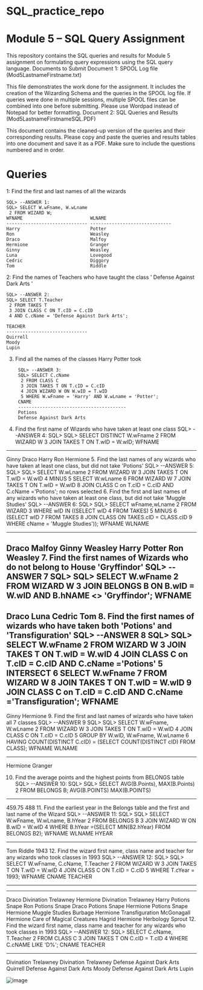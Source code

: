 # SQL_practice_repo
# Module 5 – SQL Query Assignment

This repository contains the SQL queries and results for Module 5 assignment on formulating query expressions using the SQL query language.
Documents to Submit
Document 1: SPOOL Log file (Mod5LastnameFirstname.txt)

This file demonstrates the work done for the assignment. It includes the creation of the Wizarding Schema and the queries in the SPOOL log file. If queries were done in multiple sessions, multiple SPOOL files can be combined into one before submitting. Please use Wordpad instead of Notepad for better formatting.
Document 2: SQL Queries and Results (Mod5LastnameFirstnameSQL.PDF)

This document contains the cleaned-up version of the queries and their corresponding results. Please copy and paste the queries and results tables into one document and save it as a PDF. Make sure to include the questions numbered and in order.

# Queries

1: Find the first and last names of all the wizards

    SQL> --ANSWER 1: 
    SQL> SELECT W.wFname, W.wLname
     2 FROM WIZARD W;
    WFNAME                         WLNAME 
    ------------------------------ ------------------------------ 
    Harry                          Potter 
    Ron                            Weasley 
    Draco                          Malfoy 
    Hermione                       Granger 
    Ginny                          Weasley 
    Luna                           Lovegood 
    Cedric                         Diggory 
    Tom                            Riddle 

2: Find the names of Teachers who have taught the class ' Defense Against Dark Arts '

    SQL> --ANSWER 2:
    SQL> SELECT T.Teacher
     2 FROM TAKES T
     3 JOIN CLASS C ON T.cID = C.cID
     4 AND C.cName = 'Defense Against Dark Arts';
    
    TEACHER 
    ------------------------------ 
    Quirrell 
    Moody 
    Lupin
    
3. Find all the names of the classes Harry Potter took

        SQL> --ANSWER 3: 
        SQL> SELECT C.cName
         2 FROM CLASS C
         3 JOIN TAKES T ON T.cID = C.cID
         4 JOIN WIZARD W ON W.wID = T.wID
         5 WHERE W.wFname = 'Harry' AND W.wLname = 'Potter';
        CNAME 
        ---------------------------------------- 
        Potions 
        Defense Against Dark Arts 

4. Find the first name of Wizards who have taken at least one class
SQL> --ANSWER 4:
SQL> 
SQL> SELECT DISTINCT W.wFname
 2 FROM WIZARD W
 3 JOIN TAKES T ON T.wID = W.wID;
WFNAME 
------------------------------ 
Ginny 
Draco 
Harry 
Ron 
Hermione 
5. Find the last names of any wizards who have taken at least one class, but did not take 
'Potions'
SQL> --ANSWER 5:
SQL> 
SQL> SELECT W.wLname
 2 FROM WIZARD W
 3 JOIN TAKES T ON T.wID = W.wID
 4 MINUS
 5 SELECT W.wLname
 6 FROM WIZARD W
 7 JOIN TAKES T ON T.wID = W.wID
 8 JOIN CLASS C on T.cID = C.cID AND C.cName ='Potions';
no rows selected
6. Find the first and last names of any wizards who have taken 
at least one class, but did not take 'Muggle Studies'
SQL> --ANSWER 6:
SQL> 
SQL> SELECT wFname,wLname
2 FROM WIZARD
3 WHERE wID IN ((SELECT wID
4 FROM TAKES)
5 MINUS
6 (SELECT wID
7 FROM TAKES
8 JOIN CLASS ON TAKES.cID = CLASS.cID
9 WHERE cName = 'Muggle Studies'));
WFNAME WLNAME 
------------------------------ ------------------------------ 
Draco Malfoy 
Ginny Weasley 
Harry Potter 
Ron Weasley 
7. Find the first names of Wizards who do not belong to House 
'Gryffindor'
SQL> --ANSWER 7
SQL> 
SQL> SELECT W.wFname
 2 FROM WIZARD W
 3 JOIN BELONGS B ON B.wID = W.wID AND B.hNAME <> 'Gryffindor';
WFNAME 
------------------------------ 
Draco 
Luna 
Cedric 
Tom 
8. Find the first names of wizards who have taken both 'Potions' 
and 'Transfiguration'
SQL> --ANSWER 8
SQL> 
SQL> SELECT W.wFname
 2 FROM WIZARD W
 3 JOIN TAKES T ON T.wID = W.wID
 4 JOIN CLASS C on T.cID = C.cID AND C.cName ='Potions'
 5 INTERSECT
 6 SELECT W.wFname
 7 FROM WIZARD W
 8 JOIN TAKES T ON T.wID = W.wID
 9 JOIN CLASS C on T.cID = C.cID AND C.cName ='Transfiguration';
WFNAME 
------------------------------ 
Ginny 
Hermione 
9. Find the first and last names of wizards who have taken all 7 
classes
SQL> --ANSWER 9
SQL> 
SQL> SELECT W.wFname, W.wLname
 2 FROM WIZARD W
 3 JOIN TAKES T ON T.wID = W.wID
 4 JOIN CLASS C ON T.cID = C.cID
 5 GROUP BY W.wID, W.wFname, W.wLname
 6 HAVING COUNT(DISTINCT C.cID) = (SELECT COUNT(DISTINCT cID) FROM CLASS);
WFNAME WLNAME 
------------------------------ ------------------------------ 
Hermione Granger 
 
10. Find the average points and the highest points from BELONGS 
table
SQL> --ANSWER 10:
SQL> 
SQL> SELECT AVG(B.Points), MAX(B.Points)
 2 FROM BELONGS B;
AVG(B.POINTS) MAX(B.POINTS) 
------------- -------------------- 
 459.75 488 
11. Find the earliest year in the Belongs table and the first 
and last name of the Wizard
SQL> --ANSWER 11:
SQL> 
SQL> SELECT W.wFname, W.wLname, B.hYear
 2 FROM BELONGS B
 3 JOIN WIZARD W ON B.wID = W.wID
 4 WHERE B.hYear =(SELECT MIN(B2.hYear) FROM BELONGS B2);
WFNAME WLNAME HYEAR 
------------------------------ ------------------------------ -------- 
Tom Riddle 1943 
12. Find the wizard first name, class name and teacher for any 
wizards who took classes in 1993
SQL> --ANSWER 12:
SQL> 
SQL> SELECT W.wFname, C.cName, T.Teacher
 2 FROM WIZARD W
 3 JOIN TAKES T ON T.wID = W.wID
 4 JOIN CLASS C ON T.cID = C.cID
 5 WHERE T.cYear = 1993;
WFNAME CNAME TEACHER 
------------------------------ ---------------------------------------- ---------
--------------------- 
Draco Divination Trelawney 
Hermione Divination Trelawney 
Harry Potions Snape 
Ron Potions Snape 
Draco Potions Snape 
Hermione Potions Snape 
Hermione Muggle Studies Burbage 
Hermione Transfiguration McGonagall 
Hermione Care of Magical Creatures Hagrid 
Hermione Herbology Sprout 
12. Find the wizard first name, class name and teacher for any wizards who took classes in 
1993
SQL> --ANSWER 12:
SQL> SELECT C.cName, T.Teacher
 2 FROM CLASS C
 3 JOIN TAKES T ON C.cID = T.cID
 4 WHERE C.cNAME LIKE 'D%';
CNAME TEACHER 
---------------------------------------- ------------------------------ 
Divination Trelawney 
Divination Trelawney 
Defense Against Dark Arts Quirrell 
Defense Against Dark Arts Moody 
Defense Against Dark Arts Lupin 

    
![image](https://github.com/mSakib20/SQL_practice_repo/assets/97981916/a64ba6ce-792e-4178-9f25-0a4ecbf20763)
